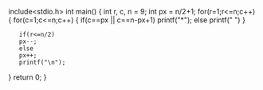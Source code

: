 include<stdio.h>
int main()
{
int r, c, n = 9;
int px = n/2+1;
for(r=1;r<=n;c++)
{
    for(c=1;c<=n;c++)
    {
       if(c==px || c==n-px+1)
       printf("*");
       else
       printf(" ")
       }
       
       if(r<=n/2)
       px--;
       else
       px++;
       printf("\n");
}
return 0;
}

